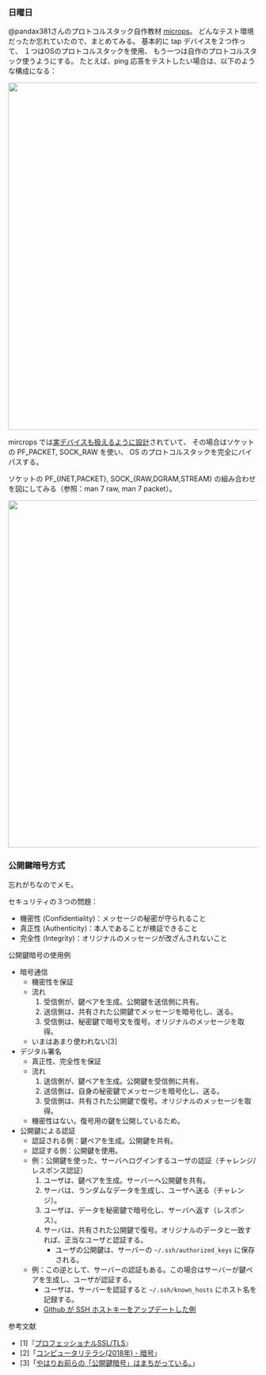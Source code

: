 ### 日曜日

@pandax381さんのプロトコルスタック自作教材 [microps](https://github.com/pandax381/microps)。
どんなテスト環境だったか忘れていたので、まとめてみる。
基本的に tap デバイスを２つ作って、
１つはOSのプロトコルスタックを使用、
もう一つは自作のプロトコルスタック使うようにする。
たとえば、ping 応答をテストしたい場合は、以下のような構成になる：

<img src="https://i.imgur.com/rf0NP6t.png" width="700">

mircrops では[実デバイスも扱えるように設計](https://docs.google.com/presentation/d/1_fTLvWuNkJ0cpQFKQ1m-J58nAX2kCSe8DujD7RiyStA/edit?slide=id.gd3283b5d32_0_931#slide=id.gd3283b5d32_0_931)されていて、
その場合はソケットの PF_PACKET, SOCK_RAW を使い、
OS のプロトコルスタックを完全にバイパスする。

ソケットの PF_{INET,PACKET}, SOCK_{RAW,DGRAM,STREAM} の組み合わせを図にしてみる（参照：man 7 raw, man 7 packet）。

<img src="https://i.imgur.com/HQRHUho.png" width="700">

### 公開鍵暗号方式

忘れがちなのでメモ。

セキュリティの３つの問題：

- 機密性 (Confidentiality)：メッセージの秘密が守られること
- 真正性 (Authenticity)：本人であることが検証できること
- 完全性 (Integrity)：オリジナルのメッセージが改ざんされないこと

公開鍵暗号の使用例

- 暗号通信
  - 機密性を保証
  - 流れ
    1. 受信側が、鍵ペアを生成。公開鍵を送信側に共有。
    2. 送信側は、共有された公開鍵でメッセージを暗号化し、送る。
    3. 受信側は、秘密鍵で暗号文を復号。オリジナルのメッセージを取得。
  - いまはあまり使われない[3]
- デジタル署名
  - 真正性、完全性を保証
  - 流れ
    1. 送信側が、鍵ペアを生成。公開鍵を受信側に共有。
    2. 送信側は、自身の秘密鍵でメッセージを暗号化し、送る。
    3. 受信側は、共有された公開鍵で復号。オリジナルのメッセージを取得。
  - 機密性はない。復号用の鍵を公開しているため。
- 公開鍵による認証
  - 認証される側：鍵ペアを生成。公開鍵を共有。
  - 認証する側：公開鍵を使用。
  - 例：公開鍵を使った、サーバへログインするユーザの認証（チャレンジ/レスポンス認証）
    1. ユーザは、鍵ペアを生成。サーバーへ公開鍵を共有。
    2. サーバは、ランダムなデータを生成し、ユーザへ送る（チャレンジ）。
    3. ユーザは、データを秘密鍵で暗号化し、サーバへ返す（レスポンス）。
    4. サーバは、共有された公開鍵で復号。オリジナルのデータと一致すれば、正当なユーザと認証する。
        - ユーザの公開鍵は、サーバーの `~/.ssh/authorized_keys` に保存される。
  - 例：この逆として、サーバーの認証もある。この場合はサーバーが鍵ペアを生成し、ユーザが認証する。
    - ユーザは、サーバーを認証すると `~/.ssh/known_hosts` にホスト名を記録する。
    - [Github が SSH ホストキーをアップデートした例](https://github.blog/news-insights/company-news/we-updated-our-rsa-ssh-host-key/)

参考文献

- [1]『[プロフェッショナルSSL/TLS](https://www.lambdanote.com/products/tls)』
- [2]「[コンピュータリテラシ(2018年) - 暗号](https://www.coins.tsukuba.ac.jp/~yas/coins/literacy-2018/2018-05-22/index.html#cryptography)」
- [3]「[やはりお前らの「公開鍵暗号」はまちがっている。](https://zenn.dev/tetsu1008/articles/1e3673ca1ece42)」